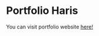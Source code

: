 # Portfolio Haris

You can visit portfolio website [here!](https://harishh29.github.io/portfolio-haris/)
